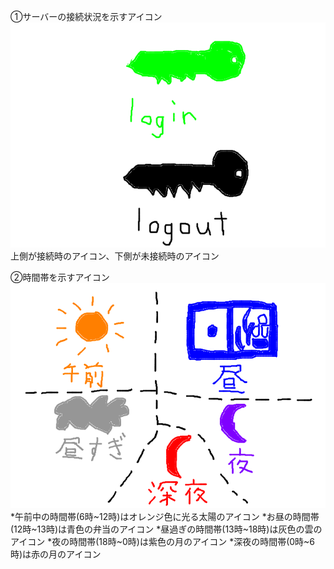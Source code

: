 ①サーバーの接続状況を示すアイコン
![Image1](./img1.png)
上側が接続時のアイコン、下側が未接続時のアイコン

②時間帯を示すアイコン
![Image2](./img2.png)
*午前中の時間帯(6時~12時)はオレンジ色に光る太陽のアイコン
*お昼の時間帯(12時~13時)は青色の弁当のアイコン
*昼過ぎの時間帯(13時~18時)は灰色の雲のアイコン
*夜の時間帯(18時~0時)は紫色の月のアイコン
*深夜の時間帯(0時~6時)は赤の月のアイコン
